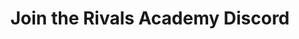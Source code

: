---
title: Join the Rivals Academy Discord
description: The premier Rivals of Aether learning resource & community, since 2016
layout: redirect
---